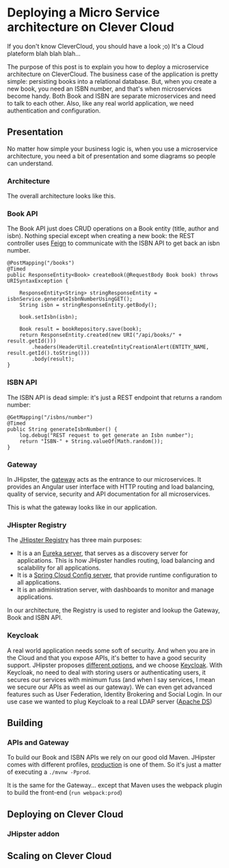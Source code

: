 # Deploying a Micro Service architecture on Clever Cloud

If you don't know CleverCloud, you should have a look ;o) It's a Cloud plateform blah blah blah...

The purpose of this post is to explain you how to deploy a microservice architecture on CleverCloud.
The business case of the application is pretty simple: persisting books into a relational database. 
But, when you create a new book, you need an ISBN number, and that's when microservices become handy.
Both Book and ISBN are separate microservices and need to talk to each other.
Also, like any real world application, we need authentication and configuration.

## Presentation

No matter how simple your business logic is, when you use a microservice architecture, you need a bit of presentation and some diagrams so people can understand. 

### Architecture

The overall architecture looks like this.
    
### Book API

The Book API just does CRUD operations on a Book entity (title, author and isbn). Nothing special except
when creating a new book: the REST controller uses [Feign](https://github.com/OpenFeign/feign) to communicate with the ISBN API to get back an isbn number.

    @PostMapping("/books")
    @Timed
    public ResponseEntity<Book> createBook(@RequestBody Book book) throws URISyntaxException {

        ResponseEntity<String> stringResponseEntity = isbnService.generateIsbnNumberUsingGET();
        String isbn = stringResponseEntity.getBody();

        book.setIsbn(isbn);

        Book result = bookRepository.save(book);
        return ResponseEntity.created(new URI("/api/books/" + result.getId()))
            .headers(HeaderUtil.createEntityCreationAlert(ENTITY_NAME, result.getId().toString()))
            .body(result);
    }

### ISBN API

The ISBN API is dead simple: it's just a REST endpoint that returns a random number:

    @GetMapping("/isbns/number")
    @Timed
    public String generateIsbnNumber() {
        log.debug("REST request to get generate an Isbn number");
        return "ISBN-" + String.valueOf(Math.random());
    }

### Gateway

In JHipster, the [gateway](http://www.jhipster.tech/api-gateway/) acts as the entrance to our microservices. 
It provides an Angular user interface with HTTP routing and load balancing, quality of service, security and API 
documentation for all microservices.

This is what the gateway looks like in our application.

### JHispter Registry

The [JHipster Registry](http://www.jhipster.tech/jhipster-registry/) has three main purposes:

* It is a an [Eureka server](https://cloud.spring.io/spring-cloud-netflix/spring-cloud-netflix.html), that serves as a discovery server for applications. This is how JHipster handles routing, load balancing and scalability for all applications.
* It is a [Spring Cloud Config server](https://cloud.spring.io/spring-cloud-config/spring-cloud-config.html), that provide runtime configuration to all applications.
* It is an administration server, with dashboards to monitor and manage applications.

In our architecture, the Registry is used to register and lookup the Gateway, Book and ISBN API.

### Keycloak

A real world application needs some soft of security. And when you are in the Cloud and that you expose APIs, it's better to have a good security support. JHipster proposes 
[different options](http://www.jhipster.tech/security/), and we choose [Keycloak](http://www.keycloak.org/).
With Keycloak, no need to deal with storing users or authenticating users, it secures our services with minimum fuss (and when I say services, I mean we secure our APIs as weel 
as our gateway). We can even get advanced features such as User Federation, Identity Brokering and Social Login.
In our use case we wanted to plug Keycloak to a real LDAP server ([Apache DS](http://directory.apache.org/)) 

## Building

### APIs and Gateway

To build our Book and ISBN APIs we rely on our good old Maven. JHipster comes with different profiles, [production](http://www.jhipster.tech/production/) is one of them. So it's
 just a matter of executing a `./mvnw -Pprod`.
 
It is the same for the Gateway... except that Maven uses the webpack plugin to build the front-end (`run webpack:prod`) 

## Deploying on Clever Cloud

### JHipster addon

## Scaling on Clever Cloud


